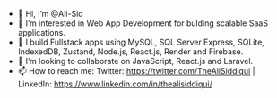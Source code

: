 - 👋 Hi, I’m @Ali-Sid
- 👀 I’m interested in Web App Development for bulding scalable SaaS applications.
- 🌱 I build Fullstack apps using MySQL, SQL Server Express, SQLite, IndexedDB, Zustand, Node.js, React.js, Render and Firebase.
- 💞️ I’m looking to collaborate on JavaScript, React.js and Laravel.
- 📫 How to reach me: Twitter: https://twitter.com/TheAliSiddiqui | LinkedIn: https://www.linkedin.com/in/thealisiddiqui/

<!---
Ali-Sid/Ali-Sid is a ✨ special ✨ repository because its `README.md` (this file) appears on your GitHub profile.
You can click the Preview link to take a look at your changes.
--->
